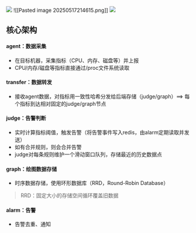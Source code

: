 ```toc

```
![](https://i-blog.csdnimg.cn/blog_migrate/dcb2ec95556bfba7fd0ab75e91a47096.png)
![[Pasted image 20250517214615.png]]
![](https://i-blog.csdnimg.cn/blog_migrate/482b301ab2d4410ccfa3a559fcc13ed7.png)

## 核心架构
#### agent：数据采集
- 在目标机器，采集指标（CPU、内存、磁盘等）并上报
- CPU/内存/磁盘等指标直接通过/proc文件系统读取
#### transfer：数据转发
- 接收agent数据，对指标用一致性哈希分发给后端存储（judge/graph）==> 每个指标到达相对固定的judge/graph节点
#### judge：告警判断
- 实时计算指标阈值，触发告警（将告警事件写入redis，由alarm定期读取并发送）
- 如有合并规则，则会合并告警
- judge对每条规则维护一个滑动窗口队列，存储最近的历史数据点
#### graph：绘图数据存储
- 时序数据存储，使用环形数据库（RRD，Round-Robin Database）
>RRD：固定大小的存储空间循环覆盖旧数据
#### alarm：告警
- 告警去重、通知